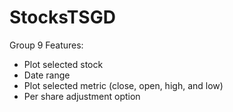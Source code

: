 # StocksTSGD
Group 9
Features:
-	Plot selected stock
-	Date range
-	Plot selected metric (close, open, high, and low)
-	Per share adjustment option
